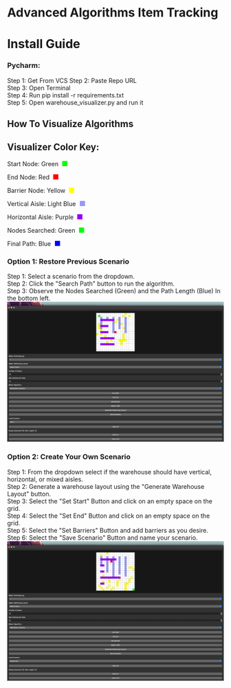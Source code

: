 # Advanced Algorithms Item Tracking

# Install Guide

### Pycharm:
Step 1: Get From VCS 
Step 2: Paste Repo URL  
Step 3: Open Terminal  
Step 4: Run pip install -r requirements.txt  
Step 5: Open warehouse_visualizer.py and run it


## How To Visualize Algorithms
## Visualizer Color Key:

<p>Start Node: Green <span style="display:inline-block; width:12px; height:12px; background-color:rgb(0, 255, 0); margin-left:5px;"></span></p>
<p>End Node: Red <span style="display:inline-block; width:12px; height:12px; background-color:rgb(255, 0, 0); margin-left:5px;"></span></p>
<p>Barrier Node: Yellow <span style="display:inline-block; width:12px; height:12px; background-color:rgb(255, 255, 0); margin-left:5px;"></span></p>
<p>Vertical Aisle: Light Blue <span style="display:inline-block; width:12px; height:12px; background-color:rgb(150, 150, 250); margin-left:5px;"></span></p>
<p>Horizontal Aisle: Purple <span style="display:inline-block; width:12px; height:12px; background-color:rgb(150, 0, 250); margin-left:5px;"></span></p>
<p>Nodes Searched: Green <span style="display:inline-block; width:12px; height:12px; background-color:rgb(0, 255, 0); margin-left:5px;"></span></p>
<p>Final Path: Blue <span style="display:inline-block; width:12px; height:12px; background-color:rgb(0, 0, 255); margin-left:5px;"></span></p>




### Option 1: Restore Previous Scenario
Step 1: Select a scenario from the dropdown.   
Step 2: Click the "Search Path" button to run the algorithm.   
Step 3: Observe the Nodes Searched (Green) and the Path Length (Blue) In the bottom left. 
![test_scenario_1.png](Images%2Ftest_scenario_1.png)
### Option 2: Create Your Own Scenario 
Step 1: From the dropdown select if the warehouse should have vertical, horizontal, or mixed aisles.  
Step 2: Generate a warehouse layout using the "Generate Warehouse Layout" button.  
Step 3: Select the "Set Start" Button and click on an empty space on the grid.  
Step 4: Select the "Set End" Button and click on an empty space on the grid.  
Step 5: Select the "Set Barriers" Button and add barriers as you desire.  
Step 6: Select the "Save Scenario" Button and name your scenario.  
![boxed_out_scenario.png](Images%2Fboxed_out_scenario.png)